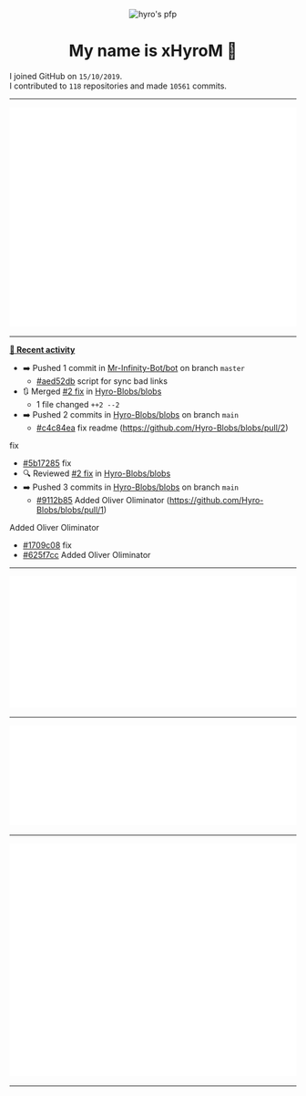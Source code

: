 <p align="center">
    <img src="https://avatars.githubusercontent.com/u/56601352" width="192" alt="hyro's pfp" />
    <h1 align="center">My name is xHyroM 👋</h1>
</p>

I joined GitHub on `15/10/2019`.  
I contributed to `118` repositories and made `10561` commits.  

___

<img src="https://github.com/xHyroM/xHyroM/blob/master/.cache/base.svg">

___

**[📰 Recent activity](https://github.com/xHyroM)**
* ➡️ Pushed 1 commit in [Mr-Infinity-Bot/bot](https://github.com/Mr-Infinity-Bot/bot) on branch `master`
  * [#aed52db](https://github.com/Mr-Infinity-Bot/bot/commit/aed52db) script for sync bad links
* 🔃 Merged [#2 fix](https://github.com/Hyro-Blobs/blobs/pull/2) in [Hyro-Blobs/blobs](https://github.com/Hyro-Blobs/blobs)
  * 1 file changed `++2 --2`
* ➡️ Pushed 2 commits in [Hyro-Blobs/blobs](https://github.com/Hyro-Blobs/blobs) on branch `main`
  * [#c4c84ea](https://github.com/Hyro-Blobs/blobs/commit/c4c84ea) fix readme (https://github.com/Hyro-Blobs/blobs/pull/2)

fix
  * [#5b17285](https://github.com/Hyro-Blobs/blobs/commit/5b17285) fix
* 🔍 Reviewed [#2 fix](https://github.com/Hyro-Blobs/blobs/pull/2) in [Hyro-Blobs/blobs](https://github.com/Hyro-Blobs/blobs)
* ➡️ Pushed 3 commits in [Hyro-Blobs/blobs](https://github.com/Hyro-Blobs/blobs) on branch `main`
  * [#9112b85](https://github.com/Hyro-Blobs/blobs/commit/9112b85) Added Oliver Oliminator (https://github.com/Hyro-Blobs/blobs/pull/1)

Added Oliver Oliminator
  * [#1709c08](https://github.com/Hyro-Blobs/blobs/commit/1709c08) fix
  * [#625f7cc](https://github.com/Hyro-Blobs/blobs/commit/625f7cc) Added Oliver Oliminator


___

<img src="https://github.com/xHyroM/xHyroM/blob/master/.cache/isocalendar.svg">

___

<img src="https://github.com/xHyroM/xHyroM/blob/master/.cache/languages.svg">

___

<img src="https://github.com/xHyroM/xHyroM/blob/master/.cache/achievements.svg">

___
